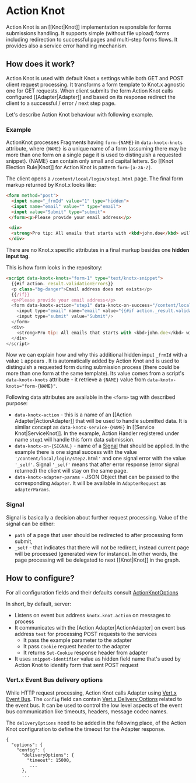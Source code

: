 # Action Knot
Action Knot is an [[Knot|Knot]] implementation responsible for forms submissions handling. It supports
simple (without file upload) forms including redirection to successful pages and multi-step forms flows.
It provides also a service error handling mechanism.

## How does it work?
Action Knot is used with default Knot.x settings while both GET and POST client request processing.
It transforms a form template to Knot.x agnostic one for GET requests. When client submits the form
Action Knot calls configured [[Adapter|Adapter]] and based on its response redirect the client to a
successful / error / next step page.

Let's describe Action Knot behaviour with following example.

### Example
ActionKnot processes Fragments having `form-{NAME}` in `data-knotx-knots` attribute,
where `{NAME}` is a unique name of a form (assuming there may be more than one form on a single page
it is used to distinguish a requested snippet). {NAME} can contain only small and capital letters. So
[[Knot Election Rule|Knot]] for Action Knot is pattern `form-[a-zA-Z]`.

The client opens a `/content/local/login/step1.html` page. The final form markup returned by Knot.x looks like:

```html
<form method="post">
  <input name="_frmId" value="1" type="hidden">
  <input name="email" value="" type="email">
  <input value="Submit" type="submit">
 </form><p>Please provide your email address</p>

 <div>
  <strong>Pro tip: All emails that starts with <kbd>john.doe</kbd> will be accepted.</strong>
 </div>
```

There are no Knot.x specific attributes in a final markup besides one **hidden input tag**.

This is how form looks in the repository:

```html
<script data-knotx-knots="form-1" type="text/knotx-snippet">
  {{#if action._result.validationErrors}}
  <p class="bg-danger">Email address does not exists</p>
  {{/if}}
  <p>Please provide your email address</p>
  <form data-knotx-action="step1" data-knotx-on-success="/content/local/login/step2.html" data-knotx-on-error="_self" data-knotx-adapter-params='{"myKey":"myValue"}' method="post">
    <input type="email" name="email" value="{{#if action._result.validationError}} {{action._result.form.email}} {{/if}}" />
    <input type="submit" value="Submit"/>
  </form>
  <div>
    <strong>Pro tip: All emails that starts with <kbd>john.doe</kbd> will be accepted.</strong>
  </div>
</script>
```

Now we can explain how and why this additional hidden input `_frmId` with a value `1` appears . It
is automatically added by Action Knot and is used to distinguish a requested form during submission process
(there could be more than one form at the same template). Its value comes from a script's `data-knotx-knots`
attribute - it retrieve a `{NAME}` value from `data-knotx-knots="form-{NAME}"`.

Following data attributes are available in the `<form>` tag with described purpose:
- `data-knotx-action` - this is a name of an [[Action Adapter|ActionAdapter]] that will be used to handle submitted data.
It is similar concept as `data-knotx-service-{NAME}` in [[Service Knot|ServiceKnot]]. In the example,
Action Handler registered under name `step1` will handle this form data submission.
- `data-knotx-on-{SIGNAL}` - name of a [Signal](#Signal) that should be applied. In the example
there is one signal success with the value `'/content/local/login/step2.html'` and one signal error
with the value `'_self'`. Signal `'_self'` means that after error response (error signal returned)
the client will stay on the same page.
- `data-knotx-adapter-params` - JSON Object that can be passed to the corresponding `Adapter`. It will be
available in `AdapterRequest` as `adapterParams`. 


### Signal
Signal is basically a decision about further request processing. Value of the signal can be either:
- `path` of a page that user should be redirected to after processing form submit,
- `_self` - that indicates that there will not be redirect, instead current page will be processed (generated view for instance).
In other words, the page processing will be delegated to next [[Knot|Knot]] in the graph.

## How to configure?
For all configuration fields and their defaults consult [ActionKnotOptions](https://github.com/Cognifide/knotx/blob/feature/cleanup-knotx-configurations/knotx-knot/knotx-knot-action/src/main/asciidoc/dataobjects.adoc#actionknotoptions)

In short, by default, server:
- Listens on event bus address `knotx.knot.action` on messages to process
- It communicates with the [Action Adapter|ActionAdapter] on event bus address `test` for processing POST requests to the services
  - It pass the example parameter to the adapter
  - It pass `Cookie` request header to the adapter
  - It returns `Set-Cookie` response header from adapter
- It uses `snippet-identifier` value as hidden field name that's used by Action Knot to identify form that sent POST request

### Vert.x Event Bus delivery options

While HTTP request processing, Action Knot calls Adapter using 
[Vert.x Event Bus](http://vertx.io/docs/apidocs/io/vertx/core/eventbus/EventBus.html). The `config` field can contain 
[Vert.x Delivery Options](http://vertx.io/docs/apidocs/io/vertx/core/eventbus/DeliveryOptions.html) related to the event 
bus. It can be used to control the low level aspects of the event bus communication like timeouts, headers, message 
codec names.

The `deliveryOptions` need to be added in the following place, of the Action Knot configuration to define the 
timeout for the Adapter response.
```
{
  "options": {
    "config": {
      "deliveryOptions": {
        "timeout": 15000,
         ...
      },
      ...
```
